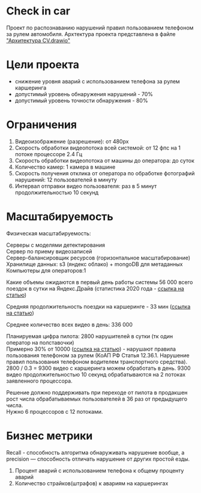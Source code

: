 # Check in car
Проект по распознаванию нарушений правил пользованием телефоном за рулем автомобиля. Архтектура проекта представлена в файле <a href = "Архитектура CV.drawio">"Архитектура CV.drawio" </a>

# Цели проекта
<ul><li>снижение уровня аварий с использованием телефона за рулем каршеринга</li>
<li>допустимый уровень обнаружения нарушений - 70%</li>
<li>допустимый уровень точности обнаружения  - 80%</li></ul>

# Ограничения
<ol><li>Видеоизображение (разрешение): от 480px</li>
<li>Скорость обработки видеопотока всей системой: от 12 фпс на 1 потоке процессоре 2.4 Гц</li>
<li>Скорость обработки видеопотока от машины до оператора: до суток</li>
<li>Количество камер: 1 камера в машине</li>
<li>Скорость получения отклика от оператора по обработке фотографий нарушений: 12 пользователей в минуту </li>
<li>Интервал отправки видео пользователя: раз в 5 минут продолжительностью 10 секунд</li></ol>

# Масштабируемость
Физическая масштабируемость:

Серверы с моделями детектирования<br>
Сервер по приему видеозаписей<br>
Сервер-балансировщик ресурсов (горизонтальное масштабирование)<br>
Хранилище данных: s3 (яндекс облако) + mongoDB для метаданных<br>
Компьютеры для операторов:1

Какие объемы ожидаются в первый день работы системы 
56 000 всего поездок в сутки на Яндекс.Драйв (статистика 2020 года - <a href="https://vc.ru/transport/260396-delimobil-obognal-yandeks-drayv-i-stal-liderom-po-kolichestvu-poezdok-v-moskve-issledovanie">ссылка на статью</a>) 

Средняя продолжительность поездки на каршеринге - 33 мин (<a href="https://www.m24.ru/news/gorod/12092020/132881">ссылка на статью</a>)

Среднее количество всех видео в день: 336 000

Планируемая цифра пилота: 2800 нарушителей в сутки (тк один оператор на полставочки) <br>
Примерно 30% от 10000 (<a href="https://www.drom.ru/poll.php?pollid=893">ссылка на статью</a>) - нарушают правила пользования телефоном за рулем (КоАП РФ Статья 12.36.1. Нарушение правил пользования телефоном водителем транспортного средства). <br>
2800 / 0.3 = 9300 видео с каршеринга можем обработать в день. 9300 видео продолжительностью 10 секунд обрабатываются на 2 потоках заявленного процессора.

Решение должно поддерживать при переходе от пилота в продакшен рост числа обрабатываемых пользователей в 36 раз от предыдущего числа. <br>
Нужно 6 процессоров с 12 потоками.

# Бизнес метрики
Recall - способность алгоритма обнаруживать нарушение вообще, а precision — способность отличать нарушение от других простой езды.

<ol><li>Процент аварий с использованием телефона к общему проценту аварий</li>
<li>Количество страйков(штрафов) к авариям на каршерингах </li></ol>
